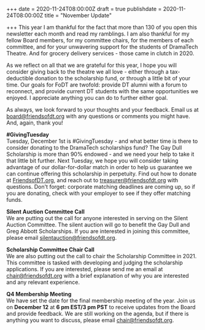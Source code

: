 +++
date = 2020-11-24T08:00:00Z
draft = true
publishdate = 2020-11-24T08:00:00Z
title = "November Update"

+++
This year I am thankful for the fact that more than 130 of you open this newsletter each month and read my ramblings. I am also thankful for my fellow Board members, for my committee chairs, for the members of each committee, and for your unwavering support for the students of DramaTech Theatre. And for grocery delivery services - those came in clutch in 2020.  
  
As we reflect on all that we are grateful for this year, I hope you will consider giving back to the theatre we all love - either through a tax-deductible donation to the scholarship fund, or through a little bit of your time. Our goals for FoDT are twofold: provide DT alumni with a forum to reconnect, and provide current DT students with the same opportunities we enjoyed. I appreciate anything you can do to further either goal.  
  
As always, we look forward to your thoughts and your feedback. Email us at [board@friendsofdt.org](mailto:board@friendsofdt.org) with any questions or comments you might have. And, again, thank you!  
  
**#GivingTuesday**  
Tuesday, December 1st is #GivingTuesday - and what better time is there to consider donating to the DramaTech scholarships fund? The Gay Dull Scholarship is more than 90% endowed - and we need your help to take it that little bit further. Next Tuesday, we hope you will consider taking advantage of our dollar-for-dollar match in order to help us guarantee we can continue offering this scholarship in perpetuity. Find out how to donate at [FriendsofDT.org](https://dramatech.us11.list-manage.com/track/click?u=8c474d14d7dee640868d40231&id=4d51cf6033&e=1393253293), and reach out to [treasurer@friendsofdt.org](mailto:treasurer@friendsofdt.org) with questions. Don't forget: corporate matching deadlines are coming up, so if you are donating, check with your employer to see if they offer matching funds.  
  
**Silent Auction Committee Call**  
We are putting out the call for anyone interested in serving on the Silent Auction Committee. The silent auction will go to benefit the Gay Dull and Greg Abbott Scholarships. If you are interested in joining this committee, please email [silentauction@friendsofdt.org](mailto:silentauction@friendsofdt.org).  
  
**Scholarship Committee Chair Call**  
We are also putting out the call to chair the Scholarship Committee in 2021. This committee is tasked with developing and judging the scholarship applications. If you are interested, please send me an email at [chair@friendsofdt.org](mailto:chair@friendsofdt.org) with a brief explanation of why you are interested and any relevant experience.   
  
**Q4 Membership Meeting**  
We have set the date for the final membership meeting of the year. Join us on **December 12** at **6 pm EST/3 pm PST** to receive updates from the Board and provide feedback. We are still working on the agenda, but if there is anything you want to discuss, please email [chair@friendsofdt.org](mailto:chair@friendsofdt.org).